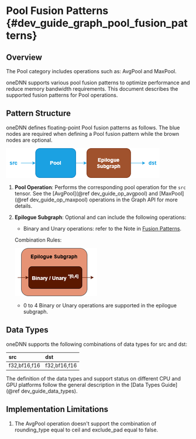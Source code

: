 Pool Fusion Patterns {#dev_guide_graph_pool_fusion_patterns}
============================================================

## Overview

The Pool category includes operations such as: AvgPool and MaxPool.

oneDNN supports various pool fusion patterns to optimize performance and
reduce memory bandwidth requirements. This document describes the supported
fusion patterns for Pool operations.

## Pattern Structure

oneDNN defines floating-point Pool fusion patterns as follows.
The blue nodes are required when defining a Pool fusion pattern while the
brown nodes are optional.

![Pool pattern](images/pool_pattern.png)

1. **Pool Operation**: Performs the corresponding pool operation for the
   `src` tensor. See the [AvgPool](@ref dev_guide_op_avgpool)
   and [MaxPool](@ref dev_guide_op_maxpool) operations in the Graph API for more
   details.
2. **Epilogue Subgraph**: Optional and can include the following operations:
   - Binary and Unary operations: refer to the Note in
     [Fusion Patterns](graph_fusion_patterns.html).

   Combination Rules:

   ![epilogue subgraph](images/epilogue_subgraph_general_1.png)

   - 0 to 4 Binary or Unary operations are supported in the epilogue subgraph.

## Data Types

oneDNN supports the following combinations of data types for src and dst:

| src          | dst          |
| :----------- | :----------- |
| f32,bf16,f16 | f32,bf16,f16 |

The definition of the data types and support status on different CPU and GPU
platforms follow the general description in the [Data Types Guide](@ref dev_guide_data_types).

## Implementation Limitations

1. The AvgPool operation doesn't support the combination of rounding_type equal
   to ceil and exclude_pad equal to false.
